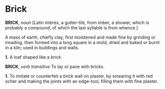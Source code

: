 # Brick

**BRICK**, _noun_ \[Latin imbrex, a gutter-tile, from imber, a shower, which is probably a compound, of which the last syllable is from whence.\]

A mass of earth, chiefly clay, first moistened and made fine by grinding or treading, then formed into a long square in a mold, dried and baked or burnt in a kiln; used in buildings and walls.

**1.** A loaf shaped like a _brick_

**BRICK**, _verb transitive_ To lay or pave with bricks.

**1.** To imitate or counterfeit a _brick_ wall on plaster, by smearing it with red ocher and making the joints with an edge-tool, filling them with fine plaster.